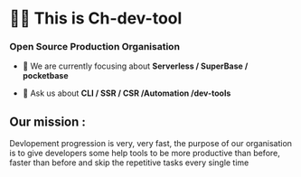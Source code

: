 <h1 align="left"> 👋👋 This is Ch-dev-tool</h1>
<h3 align="left">Open Source Production Organisation</h3>

- 🌱 We are currently focusing about  **Serverless / SuperBase / pocketbase**

- 💬 Ask us about **CLI / SSR / CSR /Automation /dev-tools**


<h2 align="left">Our mission :</h2>
<p align="left" >
Devlopement progression is very, very fast, the purpose of our organisation is to give developers some help tools to be more productive than before,
faster than before and skip the repetitive tasks every single time
</p>



